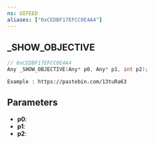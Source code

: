 ```yaml
---
ns: UIFEED
aliases: ["0xCEDBF17EFCC0E4A4"]
---
```

## _SHOW_OBJECTIVE

```c
// 0xCEDBF17EFCC0E4A4
Any _SHOW_OBJECTIVE(Any* p0, Any* p1, int p2);
```

```
Example : https://pastebin.com/13tuRa63
```

## Parameters
* **p0**:
* **p1**:
* **p2**:
